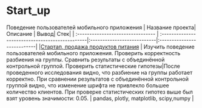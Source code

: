 # Start_up
Поведение пользователей мобильного приложения
| Название проекта| Описание | Вывод| Стек|
| :-------------------------------- | :-----------------------------------------------|:---------------------------|:---------------------------|
|[Стартап, продажа продуктов питания](https://github.com/Polinailinet/Start_up/blob/main/Startup.ipynb) | Изучить поведение пользователей мобильного приложения. Проверить корректность разбиения на группы. Сравнить результаты с объединённой контрольной группой. Проверить статистические гипотезы|После проведенного исследования видно, что разбиение на группы работает корректно. При сравнении результатов с объединённой контрольной группой видно, что изменение шрифта не привлекло большее количество клиентов. При проверке статистических гипотез выше был взят уровень значимости: 0.05. | pandas, plotly, matplotlib, scipy,numpy |

